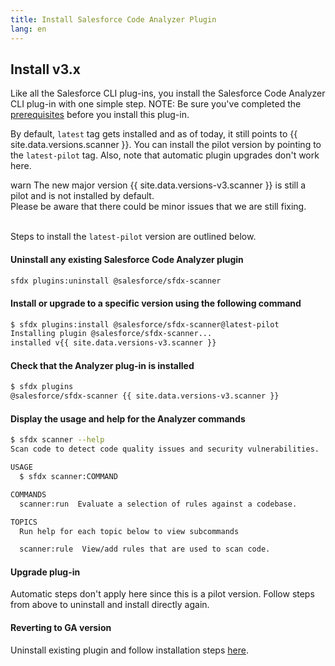 ```yaml
---
title: Install Salesforce Code Analyzer Plugin
lang: en
---
```


## Install v3.x

Like all the Salesforce CLI plug-ins, you install the Salesforce Code Analyzer CLI plug-in with one simple step. NOTE: Be sure you've completed the [prerequisites](.v3.x/getting-started/prerequisites/) before you install this plug-in.


By default, `latest` tag gets installed and as of today, it still points to {{ site.data.versions.scanner }}. You can install the pilot version by pointing to the `latest-pilot` tag. Also, note that automatic plugin upgrades don't work here.

<div class="slds-notify slds-notify_alert slds-theme_alert-texture slds-text-heading_small slds-theme_warn" role="alert">
  <span class="slds-assistive-text">warn</span>
The new major version {{ site.data.versions-v3.scanner }}  is still a pilot and is not installed by default.
<br>
Please be aware that there could be minor issues that we are still fixing.
</div>
<br>


Steps to install the `latest-pilot` version are outlined below.

#### Uninstall any existing Salesforce Code Analyzer plugin
```bash
sfdx plugins:uninstall @salesforce/sfdx-scanner
```

#### Install or upgrade to a specific version using the following command
```bash
$ sfdx plugins:install @salesforce/sfdx-scanner@latest-pilot
Installing plugin @salesforce/sfdx-scanner... 
installed v{{ site.data.versions-v3.scanner }}
``` 

#### Check that the Analyzer plug-in is installed
```bash
$ sfdx plugins
@salesforce/sfdx-scanner {{ site.data.versions-v3.scanner }}
```

#### Display the usage and help for the Analyzer commands
```bash
$ sfdx scanner --help
Scan code to detect code quality issues and security vulnerabilities.

USAGE
  $ sfdx scanner:COMMAND

COMMANDS
  scanner:run  Evaluate a selection of rules against a codebase.

TOPICS
  Run help for each topic below to view subcommands

  scanner:rule  View/add rules that are used to scan code.

```

#### Upgrade plug-in
Automatic steps don't apply here since this is a pilot version. Follow steps from above to uninstall and install directly again.

#### Reverting to GA version
Uninstall existing plugin and follow installation steps [here](./en/getting-started/install/#install-the-plug-in).
